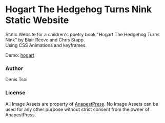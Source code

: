 # Hogart The Hedgehog Turns Nink Static Website

Static Website for a children's poetry book "Hogart The Hedgehog Turns Nink" by Blair Reeve and Chris Stapp.  
Using CSS Animations and keyframes.

Demo: [hogart](https://denistsoi.github.io/hogart/)

### Author
Denis Tsoi

### License

All Image Assets are property of [AnapestPress](www.anapestpress.com).
No Image Assets can be used for any other purpose without strict consent from the owner of AnapestPress.
